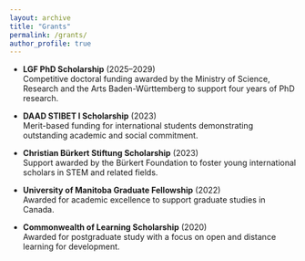 ```yaml
---
layout: archive
title: "Grants"
permalink: /grants/
author_profile: true
---
```


- **LGF PhD Scholarship** (2025–2029)  
  Competitive doctoral funding awarded by the Ministry of Science, Research and the Arts Baden-Württemberg to support four years of PhD research.

- **DAAD STIBET I Scholarship** (2023)  
  Merit-based funding for international students demonstrating outstanding academic and social commitment.

- **Christian Bürkert Stiftung Scholarship** (2023)  
  Support awarded by the Bürkert Foundation to foster young international scholars in STEM and related fields.

- **University of Manitoba Graduate Fellowship** (2022)  
  Awarded for academic excellence to support graduate studies in Canada.

- **Commonwealth of Learning Scholarship** (2020)  
  Awarded for postgraduate study with a focus on open and distance learning for development.
